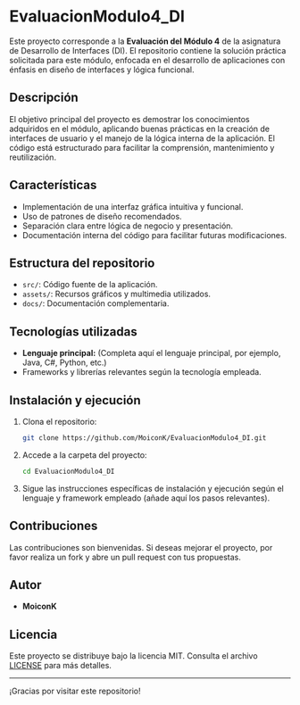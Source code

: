 # EvaluacionModulo4_DI

Este proyecto corresponde a la **Evaluación del Módulo 4** de la asignatura de Desarrollo de Interfaces (DI). El repositorio contiene la solución práctica solicitada para este módulo, enfocada en el desarrollo de aplicaciones con énfasis en diseño de interfaces y lógica funcional.

## Descripción

El objetivo principal del proyecto es demostrar los conocimientos adquiridos en el módulo, aplicando buenas prácticas en la creación de interfaces de usuario y el manejo de la lógica interna de la aplicación. El código está estructurado para facilitar la comprensión, mantenimiento y reutilización.

## Características

- Implementación de una interfaz gráfica intuitiva y funcional.
- Uso de patrones de diseño recomendados.
- Separación clara entre lógica de negocio y presentación.
- Documentación interna del código para facilitar futuras modificaciones.

## Estructura del repositorio

- `src/`: Código fuente de la aplicación.
- `assets/`: Recursos gráficos y multimedia utilizados.
- `docs/`: Documentación complementaria.

## Tecnologías utilizadas

- **Lenguaje principal:** (Completa aquí el lenguaje principal, por ejemplo, Java, C#, Python, etc.)
- Frameworks y librerías relevantes según la tecnología empleada.

## Instalación y ejecución

1. Clona el repositorio:
   ```bash
   git clone https://github.com/MoiconK/EvaluacionModulo4_DI.git
   ```
2. Accede a la carpeta del proyecto:
   ```bash
   cd EvaluacionModulo4_DI
   ```
3. Sigue las instrucciones específicas de instalación y ejecución según el lenguaje y framework empleado (añade aquí los pasos relevantes).

## Contribuciones

Las contribuciones son bienvenidas. Si deseas mejorar el proyecto, por favor realiza un fork y abre un pull request con tus propuestas.

## Autor

- **MoiconK**

## Licencia

Este proyecto se distribuye bajo la licencia MIT. Consulta el archivo [LICENSE](LICENSE) para más detalles.

---

¡Gracias por visitar este repositorio!